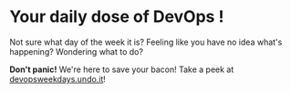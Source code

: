 # Your daily dose of DevOps !

Not sure what day of the week it is? Feeling like you have no idea what's happening? Wondering what to do?

**Don't panic!** We're here to save your bacon! Take a peek at [devopsweekdays.undo.it](http://devopsweekdays.undo.it/)!
